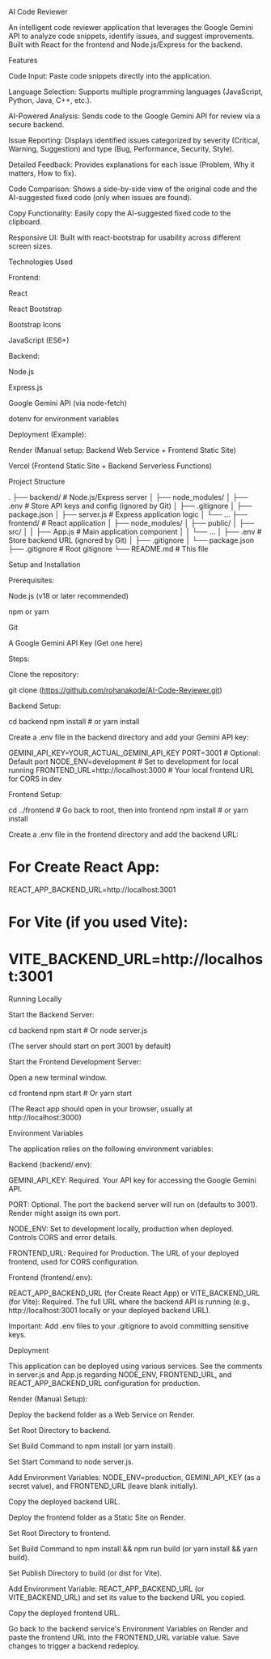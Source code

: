 AI Code Reviewer

An intelligent code reviewer application that leverages the Google Gemini API to analyze code snippets, identify issues, and suggest improvements. Built with React for the frontend and Node.js/Express for the backend.

Features

Code Input: Paste code snippets directly into the application.

Language Selection: Supports multiple programming languages (JavaScript, Python, Java, C++, etc.).

AI-Powered Analysis: Sends code to the Google Gemini API for review via a secure backend.

Issue Reporting: Displays identified issues categorized by severity (Critical, Warning, Suggestion) and type (Bug, Performance, Security, Style).

Detailed Feedback: Provides explanations for each issue (Problem, Why it matters, How to fix).

Code Comparison: Shows a side-by-side view of the original code and the AI-suggested fixed code (only when issues are found).

Copy Functionality: Easily copy the AI-suggested fixed code to the clipboard.

Responsive UI: Built with react-bootstrap for usability across different screen sizes.

Technologies Used

Frontend:

React

React Bootstrap

Bootstrap Icons

JavaScript (ES6+)

Backend:

Node.js

Express.js

Google Gemini API (via node-fetch)

dotenv for environment variables

Deployment (Example):

Render (Manual setup: Backend Web Service + Frontend Static Site)

Vercel (Frontend Static Site + Backend Serverless Functions)

Project Structure

.
├── backend/         # Node.js/Express server
│   ├── node_modules/
│   ├── .env         # Store API keys and config (ignored by Git)
│   ├── .gitignore
│   ├── package.json
│   ├── server.js    # Express application logic
│   └── ...
├── frontend/        # React application
│   ├── node_modules/
│   ├── public/
│   ├── src/
│   │   ├── App.js   # Main application component
│   │   └── ...
│   ├── .env         # Store backend URL (ignored by Git)
│   ├── .gitignore
│   └── package.json
├── .gitignore       # Root gitignore
└── README.md        # This file



Setup and Installation

Prerequisites:

Node.js (v18 or later recommended)

npm or yarn

Git

A Google Gemini API Key (Get one here)

Steps:

Clone the repository:

git clone (https://github.com/rohanakode/AI-Code-Reviewer.git)

Backend Setup:

cd backend
npm install # or yarn install


Create a .env file in the backend directory and add your Gemini API key:

GEMINI_API_KEY=YOUR_ACTUAL_GEMINI_API_KEY
PORT=3001 # Optional: Default port
NODE_ENV=development # Set to development for local running
FRONTEND_URL=http://localhost:3000 # Your local frontend URL for CORS in dev


Frontend Setup:

cd ../frontend # Go back to root, then into frontend
npm install # or yarn install


Create a .env file in the frontend directory and add the backend URL:

# For Create React App:
REACT_APP_BACKEND_URL=http://localhost:3001

# For Vite (if you used Vite):
# VITE_BACKEND_URL=http://localhost:3001


Running Locally

Start the Backend Server:

cd backend
npm start # Or node server.js


(The server should start on port 3001 by default)

Start the Frontend Development Server:

Open a new terminal window.

cd frontend
npm start # Or yarn start


(The React app should open in your browser, usually at http://localhost:3000)

Environment Variables

The application relies on the following environment variables:

Backend (backend/.env):

GEMINI_API_KEY: Required. Your API key for accessing the Google Gemini API.

PORT: Optional. The port the backend server will run on (defaults to 3001). Render might assign its own port.

NODE_ENV: Set to development locally, production when deployed. Controls CORS and error details.

FRONTEND_URL: Required for Production. The URL of your deployed frontend, used for CORS configuration.

Frontend (frontend/.env):

REACT_APP_BACKEND_URL (for Create React App) or VITE_BACKEND_URL (for Vite): Required. The full URL where the backend API is running (e.g., http://localhost:3001 locally or your deployed backend URL).

Important: Add .env files to your .gitignore to avoid committing sensitive keys.

Deployment

This application can be deployed using various services. See the comments in server.js and App.js regarding NODE_ENV, FRONTEND_URL, and REACT_APP_BACKEND_URL configuration for production.

Render (Manual Setup):

Deploy the backend folder as a Web Service on Render.

Set Root Directory to backend.

Set Build Command to npm install (or yarn install).

Set Start Command to node server.js.

Add Environment Variables: NODE_ENV=production, GEMINI_API_KEY (as a secret value), and FRONTEND_URL (leave blank initially).

Copy the deployed backend URL.

Deploy the frontend folder as a Static Site on Render.

Set Root Directory to frontend.

Set Build Command to npm install && npm run build (or yarn install && yarn build).

Set Publish Directory to build (or dist for Vite).

Add Environment Variable: REACT_APP_BACKEND_URL (or VITE_BACKEND_URL) and set its value to the backend URL you copied.

Copy the deployed frontend URL.

Go back to the backend service's Environment Variables on Render and paste the frontend URL into the FRONTEND_URL variable value. Save changes to trigger a backend redeploy.
